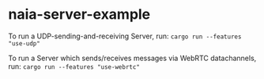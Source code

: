 # naia-server-example

To run a UDP-sending-and-receiving Server, run:
    `cargo run --features "use-udp"`

To run a Server which sends/receives messages via WebRTC datachannels, run:
    `cargo run --features "use-webrtc"`
